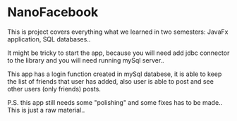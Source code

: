 # NanoFacebook
This is project covers everything what we learned in two semesters: JavaFx application, SQL databases..

It might be tricky to start the app,
because you will need add jdbc connector to the library 
and you will need running mySql server..

This app has a login function created in mySql databese,
it is able to keep the list of friends that user has added,
also user is able to post and see other users (only friends) posts.

P.S. this app still needs some "polishing" and some fixes has to be made.. This is just a raw material..
